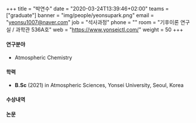 ﻿+++
title = "박연수"
date = "2020-03-24T13:39:46+02:00"
teams = ["graduate"]
banner = "img/people/yeonsupark.png"
email = "yeonsu1007@naver.com"
job = "석사과정"
phone = ""
room = "기후이론 연구실 / 과학관 536A호"
web = "https://www.yonseictl.com/"
weight = 50
+++

#### 연구분야
+ Atmospheric Chemistry

#### 학력
 + **B.Sc** (2021) in Atmospheric Sciences, Yonsei University, Seoul, Korea

#### 수상내역

#### 논문
